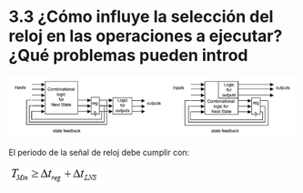 # 3.3 ¿Cómo influye la selección del reloj en las operaciones a ejecutar? ¿Qué problemas pueden introd

![M&#xE1;quinas de estado de Mealy y de Moore](../.gitbook/assets/image%20%287%29.png)

El periodo de la señal de reloj debe cumplir con: 

![](../.gitbook/assets/image%20%2821%29.png)



